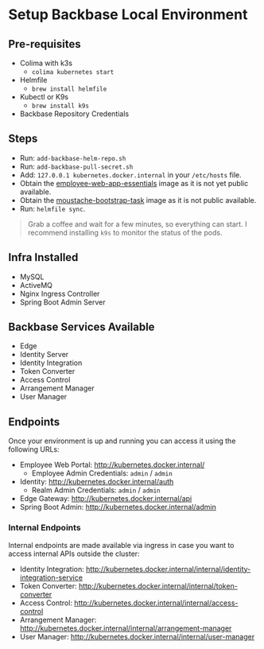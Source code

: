 # Setup Backbase Local Environment

## Pre-requisites

- Colima with k3s
    * `colima kubernetes start`
- Helmfile
    * `brew install helmfile`
- Kubectl or K9s
    * `brew install k9s`
- Backbase Repository Credentials

## Steps

* Run: `add-backbase-helm-repo.sh`
* Run: `add-backbase-pull-secret.sh`
* Add: `127.0.0.1 kubernetes.docker.internal` in your `/etc/hosts` file.
* Obtain the [employee-web-app-essentials](images/employee-web-app-essentials/README.md) image as it is not yet public
  available.
* Obtain the [moustache-bootstrap-task](images/moustache-bootstrap-task/README.md) image as it is not public available.
* Run: `helmfile sync`.

> Grab a coffee and wait for a few minutes, so everything can start. I recommend installing `k9s` to monitor the status
> of the pods.

## Infra Installed

- MySQL
- ActiveMQ
- Nginx Ingress Controller
- Spring Boot Admin Server

## Backbase Services Available

- Edge
- Identity Server
- Identity Integration
- Token Converter
- Access Control
- Arrangement Manager
- User Manager

## Endpoints

Once your environment is up and running you can access it using the following URLs:

- Employee Web Portal: http://kubernetes.docker.internal/
    * Employee Admin Credentials: `admin` / `admin`
- Identity: http://kubernetes.docker.internal/auth
    * Realm Admin Credentials: `admin` / `admin`
- Edge Gateway: http://kubernetes.docker.internal/api
- Spring Boot Admin: http://kubernetes.docker.internal/admin

### Internal Endpoints

Internal endpoints are made available via ingress in case you want to access internal APIs outside the cluster:

- Identity Integration: http://kubernetes.docker.internal/internal/identity-integration-service
- Token Converter: http://kubernetes.docker.internal/internal/token-converter
- Access Control: http://kubernetes.docker.internal/internal/access-control
- Arrangement Manager: http://kubernetes.docker.internal/internal/arrangement-manager
- User Manager: http://kubernetes.docker.internal/internal/user-manager

